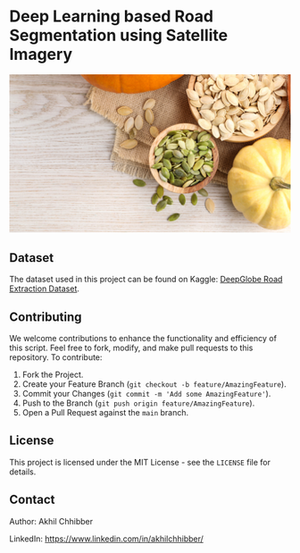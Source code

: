 # Deep Learning based Road Segmentation using Satellite Imagery
<p align="center">
  <img src="https://github.com/akhilchibber/Pumpkin-Seed-Classification/blob/main/Pumpkin-Seeds.png?raw=true" alt="earthml Logo">
</p>

## Dataset
The dataset used in this project can be found on Kaggle: [DeepGlobe Road Extraction Dataset](https://www.kaggle.com/datasets/balraj98/deepglobe-road-extraction-dataset). 

## Contributing
We welcome contributions to enhance the functionality and efficiency of this script. Feel free to fork, modify, and make pull requests to this repository. To contribute:

1. Fork the Project.
2. Create your Feature Branch (`git checkout -b feature/AmazingFeature`).
3. Commit your Changes (`git commit -m 'Add some AmazingFeature'`).
4. Push to the Branch (`git push origin feature/AmazingFeature`).
5. Open a Pull Request against the `main` branch.

## License

This project is licensed under the MIT License - see the `LICENSE` file for details.

## Contact

Author: Akhil Chhibber

LinkedIn: https://www.linkedin.com/in/akhilchhibber/
